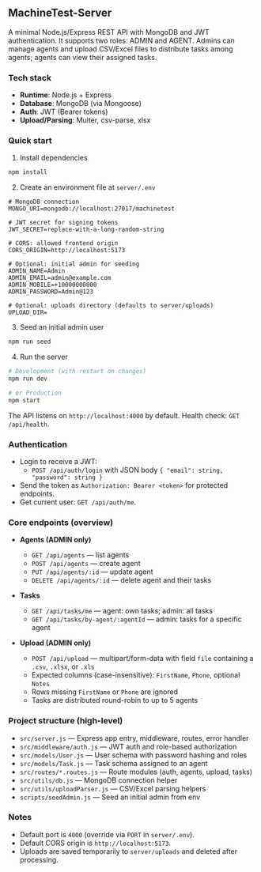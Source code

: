 ## MachineTest-Server

A minimal Node.js/Express REST API with MongoDB and JWT authentication. It supports two roles: ADMIN and AGENT. Admins can manage agents and upload CSV/Excel files to distribute tasks among agents; agents can view their assigned tasks.

### Tech stack
- **Runtime**: Node.js + Express
- **Database**: MongoDB (via Mongoose)
- **Auth**: JWT (Bearer tokens)
- **Upload/Parsing**: Multer, csv-parse, xlsx

### Quick start
1) Install dependencies
```bash
npm install
```

2) Create an environment file at `server/.env`
```env
# MongoDB connection
MONGO_URI=mongodb://localhost:27017/machinetest

# JWT secret for signing tokens
JWT_SECRET=replace-with-a-long-random-string

# CORS: allowed frontend origin
CORS_ORIGIN=http://localhost:5173

# Optional: initial admin for seeding
ADMIN_NAME=Admin
ADMIN_EMAIL=admin@example.com
ADMIN_MOBILE=+10000000000
ADMIN_PASSWORD=Admin@123

# Optional: uploads directory (defaults to server/uploads)
UPLOAD_DIR=
```

3) Seed an initial admin user
```bash
npm run seed
```

4) Run the server
```bash
# Development (with restart on changes)
npm run dev

# or Production
npm start
```

The API listens on `http://localhost:4000` by default. Health check: `GET /api/health`.

### Authentication
- Login to receive a JWT:
  - `POST /api/auth/login` with JSON body `{ "email": string, "password": string }`
- Send the token as `Authorization: Bearer <token>` for protected endpoints.
- Get current user: `GET /api/auth/me`.

### Core endpoints (overview)
- **Agents (ADMIN only)**
  - `GET /api/agents` — list agents
  - `POST /api/agents` — create agent
  - `PUT /api/agents/:id` — update agent
  - `DELETE /api/agents/:id` — delete agent and their tasks

- **Tasks**
  - `GET /api/tasks/me` — agent: own tasks; admin: all tasks
  - `GET /api/tasks/by-agent/:agentId` — admin: tasks for a specific agent

- **Upload (ADMIN only)**
  - `POST /api/upload` — multipart/form-data with field `file` containing a `.csv`, `.xlsx`, or `.xls`
  - Expected columns (case-insensitive): `FirstName`, `Phone`, optional `Notes`
  - Rows missing `FirstName` or `Phone` are ignored
  - Tasks are distributed round-robin to up to 5 agents

### Project structure (high-level)
- `src/server.js` — Express app entry, middleware, routes, error handler
- `src/middleware/auth.js` — JWT auth and role-based authorization
- `src/models/User.js` — User schema with password hashing and roles
- `src/models/Task.js` — Task schema assigned to an agent
- `src/routes/*.routes.js` — Route modules (auth, agents, upload, tasks)
- `src/utils/db.js` — MongoDB connection helper
- `src/utils/uploadParser.js` — CSV/Excel parsing helpers
- `scripts/seedAdmin.js` — Seed an initial admin from env

### Notes
- Default port is `4000` (override via `PORT` in `server/.env`).
- Default CORS origin is `http://localhost:5173`.
- Uploads are saved temporarily to `server/uploads` and deleted after processing.


